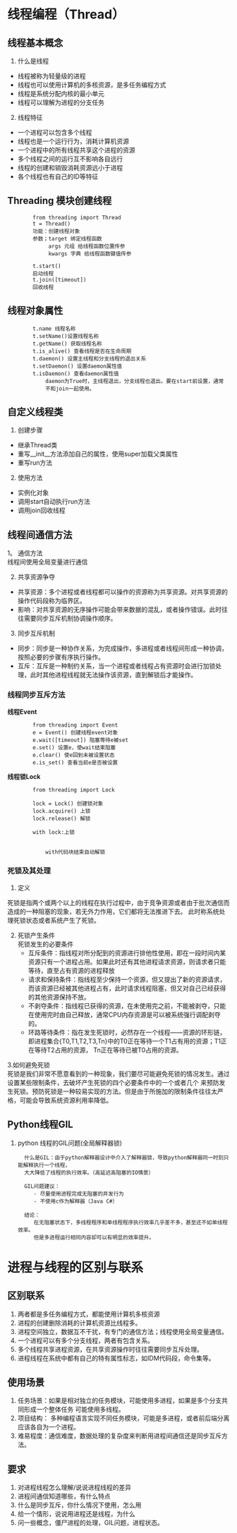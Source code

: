 # 线程编程（Thread）

## 线程基本概念

1. 什么是线程

- 线程被称为轻量级的进程
- 线程也可以使用计算机的多核资源，是多任务编程方式
- 线程是系统分配内核的最小单元
- 线程可以理解为进程的分支任务

2. 线程特征

- 一个进程可以包含多个线程
- 线程也是一个运行行为，消耗计算机资源
- 一个进程中的所有线程共享这个进程的资源
- 多个线程之间的运行互不影响各自远行
- 线程的创建和销毁消耗资源远小于进程
- 各个线程也有自己的ID等特征

## Threading 模块创建线程

            from threading import Thread
            t = Thread()
            功能：创建线程对象
            参数；target 绑定线程函数
                 args 元组 给线程函数位置传参
                 kwargs 字典 给线程函数键值传参

            t.start() 
            启动线程
            t.join([timeout])
            回收线程

## 线程对象属性

            t.name 线程名称
            t.setName()设置线程名称
            t.getName() 获取线程名称
            t.is_alive() 查看线程是否在生命周期
            t.daemon() 设置主线程和分支线程的退出关系
            t.setDaemon() 设置daemon属性值
            t.isDaemon() 查看daemon属性值
                daemon为True时，主线程退出，分支线程也退出。要在start前设置，通常
                不和join一起使用。

## 自定义线程类

1. 创建步骤

- 继承Thread类
- 重写__init__方法添加自己的属性，使用super加载父类属性
- 重写run方法

2. 使用方法

- 实例化对象
- 调用start自动执行run方法
- 调用join回收线程

## 线程间通信方法

1。 通信方法  
线程间使用全局变量进行通信

2. 共享资源争夺

- 共享资源：多个进程或者线程都可以操作的资源称为共享资源。对共享资源的操作代码段称为临界区。
- 影响：对共享资源的无序操作可能会带来数据的混乱，或者操作错误。此时往往需要同步互斥机制协调操作顺序。

3. 同步互斥机制

- 同步：同步是一种协作关系，为完成操作，多进程或者线程间形成一种协调，按照必要的步骤有序执行操作。
- 互斥：互斥是一种制约关系，当一个进程或者线程占有资源时会进行加锁处理，此时其他进程线程就无法操作该资源，直到解锁后才能操作。

### 线程同步互斥方法

**线程Event**

            from threading import Event
            e = Event() 创建线程event对象
            e.wait([timeout]) 阻塞等待e被set
            e.set() 设置e，使wait结束阻塞
            e.clear() 使e回到未被设置状态
            e.is_set() 查看当前e是否被设置

**线程锁Lock**

            from threading import Lock
            
            lock = Lock() 创建锁对象
            lock.acquire() 上锁
            lock.release() 解锁

            with lock:上锁
            

                with代码块结束自动解锁

### 死锁及其处理

1. 定义

死锁是指两个或两个以上的线程在执行过程中，由于竞争资源或者由于批次通信而造成的一种阻塞的现象，若无外力作用，它们都将无法推进下去。 此时称系统处理死锁状态或者系统产生了死锁。

2. 死锁产生条件  
   死锁发生的必要条件
    - 互斥条件：指线程对所分配到的资源进行排他性使用，即在一段时间内某资源只有一个进程占用。如果此时还有其他进程请求资源，则请求者只能等待，直至占有资源的进程释放
    - 请求和保持条件：指线程至少保持一个资源，但又提出了新的资源请求，而该资源已经被其他进程占有，此时请求线程阻塞，但又对自己已经获得的其他资源保持不放。
    - 不剥夺条件：指线程已获得的资源，在未使用完之前，不能被剥夺，只能在使用完时由自己释放，通常CPU内存资源是可以被系统强行调配剥夺的。
    - 环路等待条件：指在发生死锁时，必然存在一个线程——资源的环形链，即进程集合{T0,T1,T2,T3,Tn}中的T0正在等待一个T1占有用的资源；T1正在等待T2占用的资源， Tn正在等待已被T0占用的资源。

3.如何避免死锁  
死锁是我们非常不愿意看到的一种现象，我们要尽可能避免死锁的情况发生。通过设置某些限制条件，去破坏产生死锁的四个必要条件中的一个或者几个
来预防发生死锁。预防死锁是一种较易实现的方法。但是由于所施加的限制条件往往太严格，可能会导致系统资源利用率降低。

## Python线程GIL

1. python 线程的GIL问题(全局解释器锁)

         什么是GIL：由于python解释器设计中介入了解释器锁，导致python解释器同一时刻只能解释执行一个线程，
         大大降低了线程的执行效率。（高延迟高阻塞的IO情景）

         GIL问题建议：
            - 尽量使用进程完成无阻塞的并发行为
            - 不使用c作为解释器（Java C#）

         结论：
            在无阻塞状态下，多线程程序和单线程程序执行效率几乎差不多，甚至还不如单线程效率。
            但是多进程运行相同内容却可以有明显的效率提升。

# 进程与线程的区别与联系

## 区别联系

1. 两者都是多任务编程方式，都能使用计算机多核资源
2. 进程的创建删除消耗的计算机资源比线程多。
3. 进程空间独立，数据互不干扰，有专门的通信方法；线程使用全局变量通信。
4. 一个进程可以有多个分支线程，两者有包含关系。
5. 多个线程共享进程资源，在共享资源操作时往往需要同步互斥处理。
6. 进程线程在系统中都有自己的特有属性标志，如IDM代码段，命令集等。

## 使用场景
1. 任务场景：如果是相对独立的任务模块，可能使用多进程，如果是多个分支共同形成一个整体任务
可能使用多线程。
2. 项目结构： 多种编程语言实现不同任务模块，可能是多进程，或者前后端分离应该各自为一个进程。
3. 难易程度：通信难度，数据处理的复杂度来判断用进程间通信还是同步互斥方法。

## 要求
1. 对进程线程怎么理解/说说进程线程的差异
2. 进程间通信知道哪些，有什么特点
3. 什么是同步互斥，你什么情况下使用，怎么用
4. 给一个情形，说说用进程还是线程，为什么
5. 问一些概念，僵尸进程的处理，GIL问题，进程状态。

